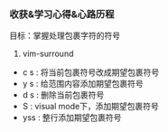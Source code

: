 ### 收获&学习心得&心路历程

目标：掌握处理包裹字符的符号

1. vim-surround

- c s <existing> <desired>: 将当前包裹符号改成期望包裹符号
- y s <motion> <desired>: 给范围内容添加期望包裹符号
- d s <existing>: 删除当前包裹符号
- S <desired>: visual mode下，添加期望包裹符号
- yss <desired>: 整行添加期望包裹符号
